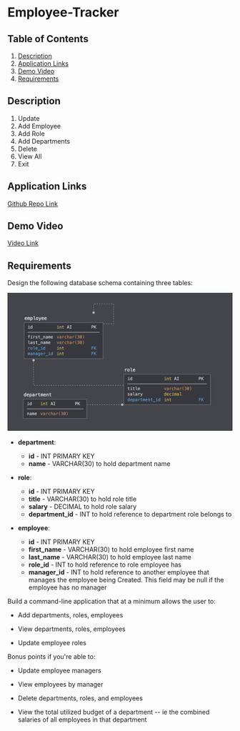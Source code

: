 # Employee-Tracker

## Table of Contents
1. [Description](##Description)
2. [Application Links](##Application-Links)
3. [Demo Video](##Demo-Video)
4. [Requirements](##Requirements)

## Description
1. Update
2. Add Employee
3. Add Role
4. Add Departments
5. Delete
6. View All
7. Exit

## Application Links

[Github Repo Link](https://github.com/Hbrown16/Employee-Tracker)

## Demo Video
[Video Link](https://watch.screencastify.com/v/olVJW5UgMDaMvHZ6KPh4)

## Requirements
Design the following database schema containing three tables:

![Database Schema](Assets/schema.png)

* **department**:

  * **id** - INT PRIMARY KEY
  * **name** - VARCHAR(30) to hold department name

* **role**:

  * **id** - INT PRIMARY KEY
  * **title** -  VARCHAR(30) to hold role title
  * **salary** -  DECIMAL to hold role salary
  * **department_id** -  INT to hold reference to department role belongs to

* **employee**:

  * **id** - INT PRIMARY KEY
  * **first_name** - VARCHAR(30) to hold employee first name
  * **last_name** - VARCHAR(30) to hold employee last name
  * **role_id** - INT to hold reference to role employee has
  * **manager_id** - INT to hold reference to another employee that manages the employee being Created. This field may be null if the employee has no manager
  
Build a command-line application that at a minimum allows the user to:

  * Add departments, roles, employees

  * View departments, roles, employees

  * Update employee roles

Bonus points if you're able to:

  * Update employee managers

  * View employees by manager

  * Delete departments, roles, and employees

  * View the total utilized budget of a department -- ie the combined salaries of all employees in that department

